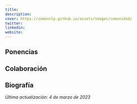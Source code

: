 ```yaml
---
title: 
description: 
cover: https://somosnlp.github.io/assets/images/comunidad/
twitter: 
linkedin: 
website: 
---
```


## Ponencias

## Colaboración

## Biografía

*Última actualización: 4 de marzo de 2023*

